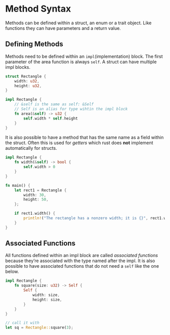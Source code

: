 # Method Syntax

Methods can be defined within a struct, an enum or a trait object. Like functions they can have parameters and a return value.

## Defining Methods

Methods need to be defined within an `impl`(implementation) block. The first parameter of the area function is always `self`. A struct can have multiple impl blocks.

```rs
struct Rectangle {
    width: u32,
    height: u32,
}

impl Rectangle {
    // &self is the same as self: &Self
    // Self is an alias for type wihtin the impl block
    fn area(&self) -> u32 {
        self.width * self.height
    }
}
```

It is also possible to have a method that has the same name as a field within the struct. Often this is used for _getters_ which rust does **not** implement automatically for structs.

```rs
impl Rectangle {
    fn width(&self) -> bool {
        self.width > 0
    }
}

fn main() {
    let rect1 = Rectangle {
        width: 30,
        height: 50,
    };

    if rect1.width() {
        println!("The rectangle has a nonzero width; it is {}", rect1.width);
    }
}
```

## Associated Functions

All functions defined within an impl block are called _associated functions_ because they’re associated with the type named after the impl. It is also possible to have associated functions that do not need a `self` like the one below.

```rs
impl Rectangle {
    fn square(size: u32) -> Self {
        Self {
            width: size,
            height: size,
        }
    }
}

// call it with
let sq = Rectangle::square(3);
```
